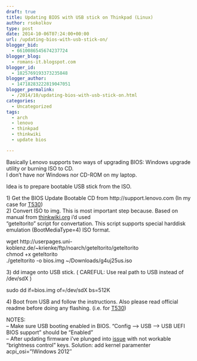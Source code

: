 ```yaml
---
draft: true
title: Updating BIOS with USB stick on Thinkpad (Linux)
author: rsokolkov
type: post
date: 2014-10-06T07:24:00+00:00
url: /updating-bios-with-usb-stick-on/
blogger_bid:
  - 6610086545674237724
blogger_blog:
  - romans-it.blogspot.com
blogger_id:
  - 1825769193373235848
blogger_author:
  - 14718283222819047051
blogger_permalink:
  - /2014/10/updating-bios-with-usb-stick-on.html
categories:
  - Uncategorized
tags:
  - arch
  - lenovo
  - thinkpad
  - thinkwiki
  - update bios

---
```

<div dir="ltr" style="text-align: left;" trbidi="on">
  Basically Lenovo supports two ways of upgrading BIOS: Windows upgrade utility or burning ISO to CD.<br /> I don&#8217;t have nor Windows nor CD-ROM on my laptop.</p> 
  
  <p>
    Idea is to prepare bootable USB stick from the ISO.
  </p>
  
  <p>
    1) Get the BIOS Update Bootable CD from http://support.lenovo.com (In my case for <a href="http://support.lenovo.com/us/en/products/laptops-and-netbooks/thinkpad-t-series-laptops/thinkpad-t530//downloads/DS029249">T530</a>)<br /> 2) Convert ISO to img. This is most important step because. Based on manual from <a href="http://thinkwiki.org/wiki/BIOS_update_without_optical_disk">thinkwiki.org</a>&nbsp;i&#8217;d used<br /> &#8220;geteltorito&#8221; script for convertation. This script supports special&nbsp;harddisk emulation (BootMediaType=4) ISO format.
  </p>
  
  <p>
    wget&nbsp;http://userpages.uni-koblenz.de/~krienke/ftp/noarch/geteltorito/geteltorito<br /> chmod +x geteltorito<br /> ./geteltorito -o bios.img ~/Downloads/g4uj25us.iso
  </p>
  
  <p>
    3) dd image onto USB stick. ( CAREFUL: Use real path to USB instead of /dev/sdX )
  </p>
  
  <p>
    sudo dd if=bios.img of=/dev/sdX bs=512K
  </p>
  
  <p>
    4) Boot from USB and follow the instructions. Also please read official readme before doing any flashing. (i.e. for <a href="http://download.lenovo.com/ibmdl/pub/pc/pccbbs/mobiles/g4uj25uc.txt">T530</a>)
  </p>
  
  <p>
    NOTES:<br /> &#8211; Make sure USB booting enabled in BIOS. &#8220;Config &#8211;> USB &#8211;> USB UEFI BIOS support&#8221; should be &#8220;Enabled&#8221;<br /> &#8211; After updating firmware i&#8217;ve plunged into <a href="https://bugzilla.kernel.org/show_bug.cgi?id=51231">issue</a> with not workable &#8220;brightness control&#8221; keys. Solution: add kernel paramenter acpi_osi=&#8221;!Windows 2012&#8243;</div>
